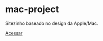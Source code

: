 # mac-project
 
<p>Sitezinho baseado no design da Apple/Mac.</p>

<a href="https://dayannebugarim.github.io/mac-project/">Acessar</a>